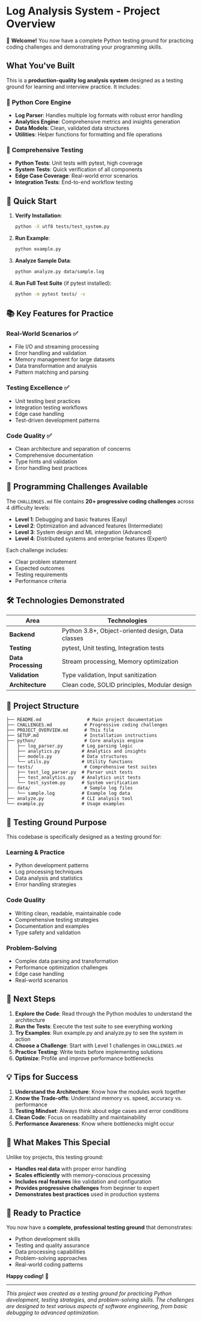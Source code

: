 # Log Analysis System - Project Overview

🎉 **Welcome!** You now have a complete Python testing ground for practicing coding challenges and demonstrating your programming skills.

## What You've Built

This is a **production-quality log analysis system** designed as a testing ground for learning and interview practice. It includes:

### 🐍 **Python Core Engine**
- **Log Parser**: Handles multiple log formats with robust error handling
- **Analytics Engine**: Comprehensive metrics and insights generation
- **Data Models**: Clean, validated data structures
- **Utilities**: Helper functions for formatting and file operations

### 🧪 **Comprehensive Testing**
- **Python Tests**: Unit tests with pytest, high coverage
- **System Tests**: Quick verification of all components
- **Edge Case Coverage**: Real-world error scenarios
- **Integration Tests**: End-to-end workflow testing

## 🚀 Quick Start

1. **Verify Installation**:
   ```bash
   python -X utf8 tests/test_system.py
   ```

2. **Run Example**:
   ```bash
   python example.py
   ```

3. **Analyze Sample Data**:
   ```bash
   python analyze.py data/sample.log
   ```

4. **Run Full Test Suite** (if pytest installed):
   ```bash
   python -m pytest tests/ -v
   ```

## 📚 Key Features for Practice

### **Real-World Scenarios** ✅
- File I/O and streaming processing
- Error handling and validation
- Memory management for large datasets
- Data transformation and analysis
- Pattern matching and parsing

### **Testing Excellence** ✅
- Unit testing best practices
- Integration testing workflows
- Edge case handling
- Test-driven development patterns

### **Code Quality** ✅
- Clean architecture and separation of concerns
- Comprehensive documentation
- Type hints and validation
- Error handling best practices

## 🎯 Programming Challenges Available

The `CHALLENGES.md` file contains **20+ progressive coding challenges** across 4 difficulty levels:

- **Level 1**: Debugging and basic features (Easy)
- **Level 2**: Optimization and advanced features (Intermediate)
- **Level 3**: System design and ML integration (Advanced)
- **Level 4**: Distributed systems and enterprise features (Expert)

Each challenge includes:
- Clear problem statement
- Expected outcomes
- Testing requirements
- Performance criteria

## 🛠️ Technologies Demonstrated

| Area | Technologies |
|------|-------------|
| **Backend** | Python 3.8+, Object-oriented design, Data classes |
| **Testing** | pytest, Unit testing, Integration tests |
| **Data Processing** | Stream processing, Memory optimization |
| **Validation** | Type validation, Input sanitization |
| **Architecture** | Clean code, SOLID principles, Modular design |

## 📖 Project Structure

```
├── README.md                 # Main project documentation
├── CHALLENGES.md            # Progressive coding challenges
├── PROJECT_OVERVIEW.md      # This file
├── SETUP.md                 # Installation instructions
├── python/                  # Core analysis engine
│   ├── log_parser.py       # Log parsing logic
│   ├── analytics.py        # Analytics and insights
│   ├── models.py           # Data structures
│   └── utils.py            # Utility functions
├── tests/                   # Comprehensive test suites
│   ├── test_log_parser.py  # Parser unit tests
│   ├── test_analytics.py   # Analytics unit tests
│   └── test_system.py      # System verification
├── data/                    # Sample log files
│   └── sample.log          # Example log data
├── analyze.py              # CLI analysis tool
└── example.py              # Usage examples
```

## 🎯 Testing Ground Purpose

This codebase is specifically designed as a testing ground for:

### **Learning & Practice**
- Python development patterns
- Log processing techniques
- Data analysis and statistics
- Error handling strategies

### **Code Quality**
- Writing clean, readable, maintainable code
- Comprehensive testing strategies
- Documentation and examples
- Type safety and validation

### **Problem-Solving**
- Complex data parsing and transformation
- Performance optimization challenges
- Edge case handling
- Real-world scenarios

## 🚧 Next Steps

1. **Explore the Code**: Read through the Python modules to understand the architecture
2. **Run the Tests**: Execute the test suite to see everything working
3. **Try Examples**: Run example.py and analyze.py to see the system in action
4. **Choose a Challenge**: Start with Level 1 challenges in `CHALLENGES.md`
5. **Practice Testing**: Write tests before implementing solutions
6. **Optimize**: Profile and improve performance bottlenecks

## 💡 Tips for Success

1. **Understand the Architecture**: Know how the modules work together
2. **Know the Trade-offs**: Understand memory vs. speed, accuracy vs. performance
3. **Testing Mindset**: Always think about edge cases and error conditions
4. **Clean Code**: Focus on readability and maintainability
5. **Performance Awareness**: Know where bottlenecks might occur

## 🌟 What Makes This Special

Unlike toy projects, this testing ground:
- **Handles real data** with proper error handling
- **Scales efficiently** with memory-conscious processing
- **Includes real features** like validation and configuration
- **Provides progressive challenges** from beginner to expert
- **Demonstrates best practices** used in production systems

## 🤝 Ready to Practice

You now have a **complete, professional testing ground** that demonstrates:
- Python development skills
- Testing and quality assurance
- Data processing capabilities
- Problem-solving approaches
- Real-world coding patterns

**Happy coding!** 🚀

---

*This project was created as a testing ground for practicing Python development, testing strategies, and problem-solving skills. The challenges are designed to test various aspects of software engineering, from basic debugging to advanced optimization.*
